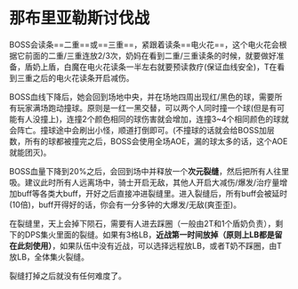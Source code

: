# 那布里亚勒斯讨伐战

BOSS会读条==二重==或==三重==，紧跟着读条==电火花==，这个电火花会根据它前面的二重/三重连放2/3次，<Role name="healer" />奶妈在看到二重/三重读条的时候，就要做好准备，盾奶上盾，白魔在电火花读条一半左右就要预读救疗(保证血线安全)，<Role name="tank" />T在看到三重之后的电火花读条开启减伤。

BOSS血线下降后，她会回到场地中央，并在场地四周出现红/黑色的球，需要<Role name="tank" /><Role name="healer" /><Role name="dps" />所有玩家满场跑动撞球。原则是一红一黑交替，可以两个人同时撞一个球(但是有可能有人没撞上)，连撞2个颜色相同的球伤害就会增加，连撞3~4个相同颜色的球就会阵亡。撞球途中会刷出小怪，顺道打倒即可。(不撞球的话就会给BOSS加层数，所有的球都被撞完之后，BOSS会使用全场AOE，漏的球太多的话，这个AOE就能团灭)。

BOSS血量下降到20%之后，会回到场中并释放一个**次元裂缝**，然后把所有人往里吸。建议此时所有人远离场中，<Role name="tank" />骑士开启无敌，其他人开启大减伤/爆发/治疗量增加buff等各类大buff，开好之后直接冲进裂缝里。进入裂缝后，所有buff会被延时(10倍)，buff开得好的话，你会有一分多钟的大爆发/无敌(爽歪歪)。

在裂缝里，天上会掉下陨石，需要有人进去踩圈（一般由2T和1个盾奶负责），剩下的DPS集火里面的裂缝。如果有3格LB，<Role name="dps" />**近战第一时间放掉（原则上LB都是留在此刻使用）**，如果队伍中没有近战，可以选择远程放LB，或者T奶不踩圈，由T放LB，全体集火裂缝。

裂缝打掉之后就没有任何难度了。